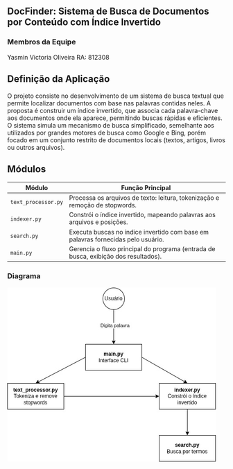## DocFinder: Sistema de Busca de Documentos por Conteúdo com Índice Invertido

### Membros da Equipe
Yasmin Victoria Oliveira RA: 812308

## Definição da Aplicação
O projeto consiste no desenvolvimento de um sistema de busca textual que permite localizar documentos com base nas palavras contidas neles.
A proposta é construir um índice invertido, que associa cada palavra-chave aos documentos onde ela aparece, permitindo buscas rápidas e eficientes.
O sistema simula um mecanismo de busca simplificado, semelhante aos utilizados por grandes motores de busca como Google e Bing, porém focado em um conjunto restrito de documentos locais (textos, artigos, livros ou outros arquivos).

## Módulos

| Módulo            | Função Principal                                                                 |
|-------------------|----------------------------------------------------------------------------------|
| `text_processor.py` | Processa os arquivos de texto: leitura, tokenização e remoção de stopwords.     |
| `indexer.py`        | Constrói o índice invertido, mapeando palavras aos arquivos e posições.         |
| `search.py`         | Executa buscas no índice invertido com base em palavras fornecidas pelo usuário.|
| `main.py`           | Gerencia o fluxo principal do programa (entrada de busca, exibição dos resultados). |


### Diagrama

![Diagrama de Fluxo de Dados do DocuFinder](images/ori-fase2.jpg)
